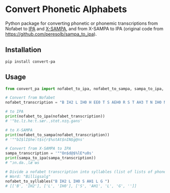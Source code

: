 # Convert Phonetic Alphabets

Python package for converting phonetic or phonemic transcriptions from Nofabet to [IPA](https://en.wikipedia.org/wiki/International_Phonetic_Alphabet) and [X-SAMPA](https://en.wikipedia.org/wiki/X-SAMPA), and from X-SAMPA to IPA (original code from <https://github.com/peresolb/sampa_to_ipa>).

## Installation

```shell
pip install convert-pa
```

## Usage

```python
from convert_pa import nofabet_to_ipa, nofabet_to_sampa, sampa_to_ipa, nofabet_to_syllables

# Convert from Nofabet
nofabet_transcription = "B IH2 L IH0 H EE0 T S AEH0 R S T AH3 T N IH0 NG G AX0 N S"

# to IPA
print(nofabet_to_ipa(nofabet_transcription))
# '"bɪ.lɪ.heːt.sær.ˌstɑt.nɪŋ.gəns'

# to X-SAMPA 
print(nofabet_to_sampa(nofabet_transcription))
# '""bI$lI$he:t$s{r$%stAt$nIN$g@ns'

# Convert from X-SAMPA to IPA
sampa_transcription = '""On$d@$%lE*u0s'
print(sampa_to_ipa(sampa_transcription))
# "ɔn.də.ˌlæ͡ʉs

# Divide a nofabet transcription into syllables (list of lists of phonemes)
# Word: "Billigsalg"
nofabet_to_syllables("B IH2 L IH0 S AH1 L G ") 
# [['B', 'IH2'], ['L', 'IH0'], ['S', 'AH1', 'L', 'G', '']]
```
